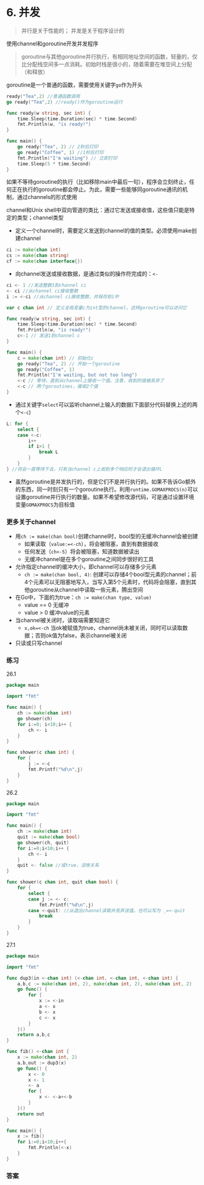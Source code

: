 # 6. 并发

> 并行是关于性能的；
> 并发是关于程序设计的

使用channel和goroutine开发并发程序

> goroutine与其他goroutine并行执行，有相同地址空间的函数，轻量的，仅比分配栈空间多一点消耗。初始时栈是很小的，随着需要在堆空间上分配（和释放）

goroutine是一个普通的函数，需要使用关键字`go`作为开头

```go
ready("Tea",2) //普通函数调用
go ready("Tea",2) //ready()作为goroutine运行
```

```go
func ready(w string, sec int) {
    time.Sleep(time.Duration(sec) * time.Second)
    fmt.Println(w, "is ready!")
}

func main() {
    go ready("Tea", 2) // 2秒后打印
    go ready("Coffee", 1) //1秒后打印
    fmt.Println("I'm waiting") // 立即打印
    time.Sleep(5 * time.Second)
}
```

如果不等待goroutine的执行（比如移除main中最后一句），程序会立刻终止，任何正在执行的goroutine都会停止。为此，需要一些能够同goroutine通讯的机制，通过channels的形式使用

channel和Unix shell中双向管道的类比：通过它发送或接收值，这些值只能是特定的类型；channel类型

- 定义一个channel时，需要定义发送到channel的值的类型。必须使用make创建channel

```go
ci := make(chan int)
cs := make(chan string)
cf := make(chan interface{})
```

- 向channel发送或接收数据，是通过类似的操作符完成的：`<-`

```go
ci <- 1 //发送整数1到channel ci
<- ci //从channel ci接收整数
i := <-ci //从channel ci接收整数，并保存到i中
```

```go
var c chan int // 定义全局变量c为int型的channel，这样goroutine可以访问它

func ready(w string, sec int) {
    time.Sleep(time.Duration(sec) * time.Second)
    fmt.Println(w, "is ready!")
    c<-1 // 发送1到channel c
}

func main() {
    c = make(chan int) // 初始化c
    go ready("Tea", 2) // 开始一个goroutine
    go ready("Coffee", 1)
    fmt.Println("I'm waiting, but not too long")
    <-c // 等待，直到从channel上接收一个值。注意，收到的值被丢弃了
    <-c // 两个goroutines，接收2个值
}
```

- 通过关键字`select`可以监听channel上输入的数据(下面部分代码替换上述的两个`<-c`)

```go
L: for {
    select {
    case <-c:
        i++
        if i>1 {
            break L
        }
    }
} //将会一直等待下去，只有当channel c上收到多个响应时才会退出循环L
```

- 虽然goroutine是并发执行的，但是它们不是并行执行的。如果不告诉Go额外的东西，同一时刻只有一个goroutine执行。利用`runtime.GOMAXPROCS(n)`可以设置goroutine并行执行的数量。如果不希望修改源代码，可是通过设置环境变量`GOMAXPROCS`为目标值

### 更多关于channel

- 用`ch := make(chan bool)`创建channel时，bool型的无缓冲channel会被创建
    - 如果读取（`value:=<-ch`），将会被阻塞，直到有数据接收
    - 任何发送（`ch<-5`）将会被阻塞，知道数据被读出
    - 无缓冲channel是在多个goroutine之间同步很好的工具
- 允许指定channel的缓冲大小，即channel可以存储多少元素
    - `ch := make(chan bool, 4)`: 创建可以存储4个bool型元素的channel；前4个元素可以无阻塞地写入，当写入第5个元素时，代码将会阻塞，直到其他goroutine从channel中读取一些元素，腾出空间
- 在Go中，下面的为true：`ch := make(chan type, value)`
    - value == 0 无缓冲
    - value > 0 缓冲value的元素
- 当channel被关闭时，读取端需要知道它
    - `x,ok=<-ch` 当ok被赋值为true，channel尚未被关闭，同时可以读取数据；否则ok值为false，表示channel被关闭
- 只读或只写channel

### 练习

26.1

```go
package main

import "fmt"

func main() {
    ch := make(chan int)
    go shower(ch)
    for i:=0; i<10;i++ {
        ch <- i
    }
}

func shower(c chan int) {
    for {
        j := <-c
        fmt.Printf("%d\n",j)
    }
}
```

26.2

```go
package main

import "fmt"

func main() {
    ch := make(chan int)
    quit := make(chan bool)
    go shower(ch, quit)
    for i:=0;i<10;i++ {
        ch <- i
    }
    quit <- false //或true，没啥关系
}

func shower(c chan int, quit chan bool) {
    for {
        select {
        case j := <- c:
            fmt.Printf("%d\n",j)
        case <-quit: //从退出channel读取并丢弃该值。也可以写为 _=<-quit
            break
        }
    }
}
```

27.1

```go
package main

import "fmt"

func dup3(in <-chan int) (<-chan int, <-chan int, <-chan int) {
    a,b,c := make(chan int, 2), make(chan int, 2), make(chan int, 2)
    go func() {
        for {
            x := <-in
            a <- x
            b <- x
            c <- x
        }
    }()
    return a,b,c
}

func fib() <-chan int {
    x := make(chan int, 2)
    a,b,out := dup3(x)
    go func() {
        x <- 0
        x <- 1
        <- a
        for {
            x <- <-a+<-b
        }
    }()
    return out
}

func main() {
    x := fib()
    for i:=0;i<10;i++{
        fmt.Println(<-x)
    }
}
```

### 答案
